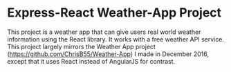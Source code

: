 # Express-React Weather-App Project
This project is a weather app that can give users real world weather information using the React library. It works with a free weather API service. This project largely mirrors the Weather App project (https://github.com/ChrisB55/Weather-App) I made in December 2016, except that it uses React instead of AngularJS for contrast. 
